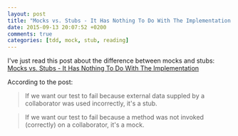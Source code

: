 ```yaml
---
layout: post
title: "Mocks vs. Stubs - It Has Nothing To Do With The Implementation - by Jason Gorman @ Software People Inspiring"
date: 2015-09-13 20:07:52 +0200
comments: true
categories: [tdd, mock, stub, reading]
---
```

I've just read this post about the difference between mocks and stubs: [Mocks vs. Stubs - It Has Nothing To Do With The Implementation](http://codemanship.co.uk/parlezuml/blog/?postid=1313)

According to the post:

> If we want our test to fail because external data suppled by a collaborator was used incorrectly, it's a stub.

> If we want our test to fail because a method was not invoked (correctly) on a collaborator, it's a mock.
